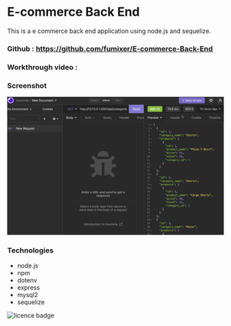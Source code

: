 # E-commerce Back End
This is a e commerce back end application using node.js and sequelize.

### Github : https://github.com/fumixer/E-commerce-Back-End

### Workthrough video : 

### Screenshot
![imsonia](./asset/Screen%20Shot%202022-08-02%20at%2010.41.52%20PM.png)

### Technologies
* node.js
* npm
* dotenv
* express
* mysql2
* sequelize

![licence badge](https://img.shields.io/badge/license-MIT-orange.png)